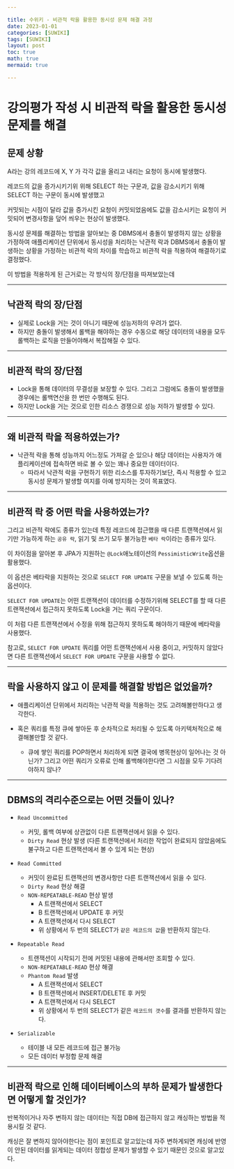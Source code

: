 ```yaml
---

title: 수위키 - 비관적 락을 활용한 동시성 문제 해결 과정
date: 2023-01-01
categories: [SUWIKI]
tags: [SUWIKI]
layout: post
toc: true
math: true
mermaid: true

---
```


# 강의평가 작성 시 비관적 락을 활용한 동시성 문제를 해결

## 문제 상황

A라는 강의 레코드에 X, Y 가 각각 값을 올리고 내리는 요청이 동시에 발생했다.

레코드의 값을 증가시키기위 위해 SELECT 하는 구문과, 값을 감소시키기 위해 SELECT 하는 구문이 동시에 발생했고

커밋되는 시점이 달라 값을 증가시킨 요청이 커밋되었음에도 값을 감소시키는 요청이 커밋되어 변경사항을 덮어 씌우는 현상이 발생했다.

동시성 문제를 해결하는 방법을 알아보는 중 DBMS에서 충돌이 발생하지 않는 상황을 가정하여 애플리케이션 단위에서 동시성을 처리하는 낙관적 락과 DBMS에서 충돌이 발생하는 상황을 가정하는 비관적 락의 차이를 학습하고 비관적 락을 적용하여 해결하기로 결정했다.

이 방법을 적용하게 된 근거로는 각 방식의 장/단점을 따져보았는데

---

## 낙관적 락의 장/단점

- 실제로 Lock을 거는 것이 아니기 때문에 성능저하의 우려가 없다.
- 하지만 충돌이 발생해서 롤백을 해야하는 경우 수동으로 해당 데이터의 내용을 모두 롤백하는 로직을 만들어야해서 복잡해질 수 있다.

---

## 비관적 락의 장/단점

- Lock을 통해 데이터의 무결성을 보장할 수 있다. 그리고 그럼에도 충돌이 발생했을 경우에는 롤백연산을 한 번만 수행해도 된다.
- 하지만 Lock을 거는 것으로 인한 리소스 경쟁으로 성능 저하가 발생할 수 있다.

---

## 왜 비관적 락을 적용하였는가?

- 낙관적 락을 통해 성능까지 어느정도 가져갈 순 있으나 해당 데이터는 사용자가 애플리케이션에 접속하면 바로 볼 수 있는 꽤나 중요한 데이터이다.
  - 따라서 낙관적 락을 구현하기 위한 리소스를 투자하기보단, 즉시 적용할 수 있고 동시성 문제가 발생할 여지를 아예 방지하는 것이 목표였다.

---

## 비관적 락 중 어떤 락을 사용하였는가?

그리고 비관적 락에도 종류가 있는데 특정 레코드에 접근했을 때 다른 트랜잭션에서 읽기만 가능하게 하는 `공유 락`, 읽기 및 쓰기 모두 불가능한 `베타 락`이라는 종류가 있다.

이 차이점을 알아본 후 JPA가 지원하는 `@Lock`애노테이션의 `PessimisticWrite`옵션을 활용했다.

이 옵션은 베타락을 지원하는 것으로 `SELECT FOR UPDATE` 구문을 보낼 수 있도록 하는 옵션이다.

`SELECT FOR UPDATE`는 어떤 트랜잭션이 데이터를 수정하기위해 SELECT를 할 때 다른 트랜잭션에서 접근하지 못하도록 Lock을 거는 쿼리 구문이다.

이 처럼 다른 트랜잭션에서 수정을 위해 접근하지 못하도록 해야하기 때문에 베타락을 사용했다.

참고로, `SELECT FOR UPDATE` 쿼리를 어떤 트랜잭션에서 사용 중이고, 커밋하지 않았다면 다른 트랜잭션에서 `SELECT FOR UPDATE` 구문을 사용할 수 없다.

---

## 락을 사용하지 않고 이 문제를 해결할 방법은 없었을까?

- 애플리케이션 단위에서 처리하는 낙관적 락을 적용하는 것도 고려해볼만하다고 생각한다.

- 혹은 쿼리를 특정 큐에 쌓아둔 후 순차적으로 처리될 수 있도록 아키텍처적으로 해결해볼만할 것 같다.
    - 큐에 쌓인 쿼리를 POP하면서 처리하게 되면 결국에 병목현상이 일어나는 것 아닌가? 그리고 어떤 쿼리가 오류로 인해 롤백해야한다면 그 시점을 모두 기다려야하지 않나?

---

## DBMS의 격리수준으로는 어떤 것들이 있나?

- `Read Uncommitted`
    - 커밋, 롤백 여부에 상관없이 다른 트랜잭션에서 읽을 수 있다.
    - `Dirty Read` 현상 발생 (다른 트랜잭션에서 처리한 작업이 완료되지 않았음에도 불구하고 다른 트랜잭션에서 볼 수 있게 되는 현상)

- `Read Committed`
    - 커밋이 완료된 트랜잭션의 변경사항만 다른 트랜잭션에서 읽을 수 있다.
    - `Dirty Read` 현상 해결
    - `NON-REPEATABLE-READ` 현상 발생
        - A 트랜잭션에서 SELECT
        - B 트랜잭션에서 UPDATE 후 커밋
        - A 트랜잭션에서 다시 SELECT
        - 위 상황에서 두 번의 SELECT가 `같은 레코드의 값`을 반환하지 않는다.

- `Repeatable Read`
    - 트랜잭션이 시작되기 전에 커밋된 내용에 관해서만 조회할 수 있다.
    - `NON-REPEATABLE-READ` 현상 해결
    - `Phantom Read` 발생
        - A 트랜잭션에서 SELECT
        - B 트랜잭션에서 INSERT/DELETE 후 커밋
        - A 트랜잭션에서 다시 SELECT
        - 위 상황에서 두 번의 SELECT가 같은 `레코드의 갯수`를 결과를 반환하지 않는다.

- `Serializable`
    - 테이블 내 모든 레코드에 접근 불가능
    - 모든 데이터 부정합 문제 해결

---

## 비관적 락으로 인해 데이터베이스의 부하 문제가 발생한다면 어떻게 할 것인가?

반복적이거나 자주 변하지 않는 데이터는 직접 DB에 접근하지 않고 캐싱하는 방법을 적용시킬 것 같다.

캐싱은 잘 변하지 않아야한다는 점이 포인트로 알고있는데 자주 변하게되면 캐싱에 반영이 안된 데이터를 읽게되는 데이터 정합성 문제가 발생할 수 있기 때문인 것으로 알고있다.
